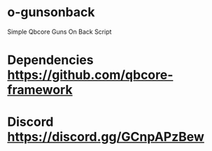 # o-gunsonback
Simple Qbcore Guns On Back Script

# Dependencies https://github.com/qbcore-framework

# Discord https://discord.gg/GCnpAPzBew
